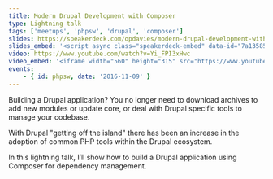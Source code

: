 ```yaml
---
title: Modern Drupal Development with Composer
type: Lightning talk
tags: ['meetups', 'phpsw', 'drupal', 'composer']
slides: https://speakerdeck.com/opdavies/modern-drupal-development-with-composer
slides_embed: '<script async class="speakerdeck-embed" data-id="7a1358502526425a9cfd288f85fb32f3" data-ratio="1.37081659973226" src="//speakerdeck.com/assets/embed.js"></script>'
video: https://www.youtube.com/watch?v=Yi_FPI3xHwc
video_embed: '<iframe width="560" height="315" src="https://www.youtube.com/embed/Yi_FPI3xHwc" frameborder="0" allowfullscreen></iframe>'
events:
    - { id: phpsw, date: '2016-11-09' }
---
```

Building a Drupal application? You no longer need to download archives to add new modules or update core, or deal with Drupal specific tools to manage your codebase.

With Drupal "getting off the island" there has been an increase in the adoption of common PHP tools within the Drupal ecosystem.

In this lightning talk, I’ll show how to build a Drupal application using Composer for dependency management.

